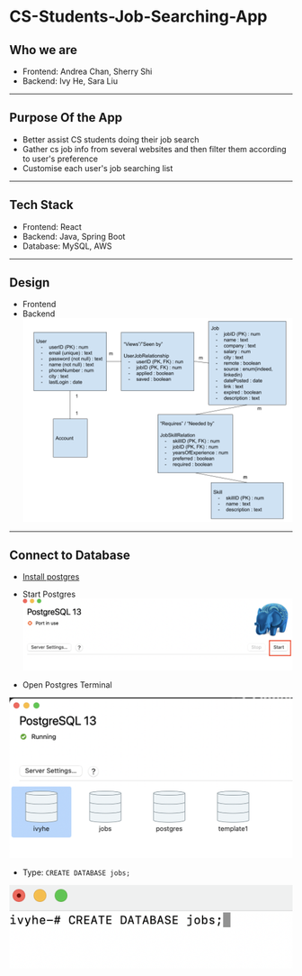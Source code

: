 # CS-Students-Job-Searching-App

## Who we are
 - Frontend: Andrea Chan, Sherry Shi
 - Backend: Ivy He, Sara Liu
 
 ---
 
 ## Purpose Of the App
 - Better assist CS students doing their job search 
 - Gather cs job info from several websites and then filter them according to user's preference
 - Customise each user's job searching list
 
 ---
 ## Tech Stack
 - Frontend: React
 - Backend: Java, Spring Boot
 - Database: MySQL, AWS
 
 ---
 ## Design 
 - Frontend
 - Backend
  ![Alt text](./img/backend.png?raw=true "Optional Title")
 
---
## Connect to Database
- [Install postgres](https://postgresapp.com/downloads.html)

- Start Postgres
 ![Alt text](./img/postgres.png)
   
- Open Postgres Terminal
 
 ![Alt text](./img/postgresTerminal.png)
   
- Type:  `CREATE DATABASE jobs;`
 
 ![Alt text](./img/postgresTerminal2.png)

